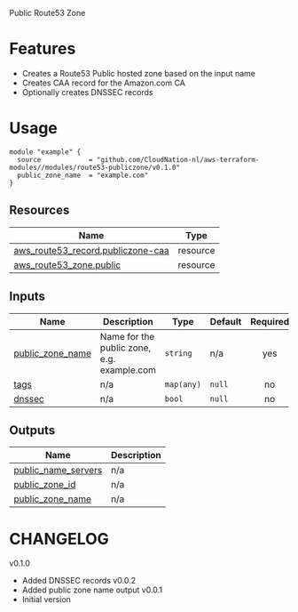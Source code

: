 Public Route53 Zone

# Features

- Creates a Route53 Public hosted zone based on the input name
- Creates CAA record for the Amazon.com CA
- Optionally creates DNSSEC records

# Usage

```
module "example" {
  source            = "github.com/CloudNation-nl/aws-terraform-modules//modules/route53-publiczone/v0.1.0"
  public_zone_name  = "example.com"
}
```

## Resources

| Name | Type |
|------|------|
| [aws_route53_record.publiczone-caa](https://registry.terraform.io/providers/hashicorp/aws/latest/docs/resources/route53_record) | resource |
| [aws_route53_zone.public](https://registry.terraform.io/providers/hashicorp/aws/latest/docs/resources/route53_zone) | resource |

## Inputs

| Name | Description | Type | Default | Required |
|------|-------------|------|---------|:--------:|
| <a name="input_public_zone_name"></a> [public\_zone\_name](#input\_public\_zone\_name) | Name for the public zone, e.g. example.com | `string` | n/a | yes |
| <a name="input_tags"></a> [tags](#input\_tags) | n/a | `map(any)` | `null` | no |
| <a name="input_dnssec"></a> [dnssec](#input\_dnssec) | n/a | `bool` | `null` | no |

## Outputs

| Name | Description |
|------|-------------|
| <a name="output_public_name_servers"></a> [public\_name\_servers](#output\_public\_name\_servers) | n/a |
| <a name="output_public_zone_id"></a> [public\_zone\_id](#output\_public\_zone\_id) | n/a |
| <a name="output_public_zone_name"></a> [public\_zone\_name](#output\_public\_zone\_name) | n/a |

# CHANGELOG

v0.1.0
- Added DNSSEC records
v0.0.2
- Added public zone name output
v0.0.1
- Initial version